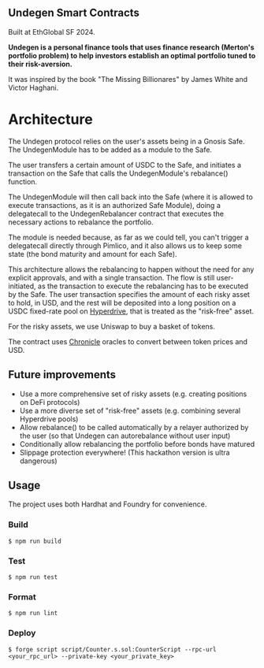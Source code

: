 ## Undegen Smart Contracts

Built at EthGlobal SF 2024.

**Undegen is a personal finance tools that uses finance research (Merton's portfolio problem) to help investors establish an optimal portfolio tuned to their risk-aversion.**

It was inspired by the book "The Missing Billionares" by James White and Victor Haghani.

# Architecture

The Undegen protocol relies on the user's assets being in a Gnosis Safe.
The UndegenModule has to be added as a module to the Safe.

The user transfers a certain amount of USDC to the Safe, and
initiates a transaction on the Safe that calls the UndegenModule's rebalance() function.

The UndegenModule will then call back into the Safe (where it is allowed to execute transactions, as it is an authorized Safe Module), doing a delegatecall to the UndegenRebalancer contract that executes the necessary actions to rebalance the portfolio.

The module is needed because, as far as we could tell, you can't trigger a delegatecall directly through Pimlico, and it also allows us to keep some state (the bond maturity and amount for each Safe).

This architecture allows the rebalancing to happen without the need for any explicit approvals, and with a single transaction. The flow is still user-initiated, as the transaction to execute the rebalancing has to be executed by the Safe. The user transaction specifies the amount of each risky asset to hold, in USD, and the rest will be deposited into a long position on a USDC fixed-rate pool on [Hyperdrive](https://hyperdrive.box), that is treated as the "risk-free" asset.

For the risky assets, we use Uniswap to buy a basket of tokens.

The contract uses [Chronicle](https://chroniclelabs.org) oracles to convert between token prices and USD.

## Future improvements

- Use a more comprehensive set of risky assets (e.g. creating positions on DeFi protocols)
- Use a more diverse set of "risk-free" assets (e.g. combining several Hyperdrive pools)
- Allow rebalance() to be called automatically by a relayer authorized by the user (so that Undegen can autorebalance without user input)
- Conditionally allow rebalancing the portfolio before bonds have matured
- Slippage protection everywhere! (This hackathon version is ultra dangerous)

## Usage

The project uses both Hardhat and Foundry for convenience.

### Build

```shell
$ npm run build
```

### Test

```shell
$ npm run test
```

### Format

```shell
$ npm run lint
```

### Deploy

```shell
$ forge script script/Counter.s.sol:CounterScript --rpc-url <your_rpc_url> --private-key <your_private_key>
```
